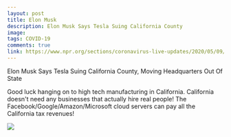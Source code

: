 ```yaml
---
layout: post
title: Elon Musk
description: Elon Musk Says Tesla Suing California County
image: 
tags: COVID-19
comments: true
link: https://www.npr.org/sections/coronavirus-live-updates/2020/05/09/853313775/elon-musk-says-tesla-suing-california-county-moving-headquarters-out-of-state
---
```

Elon Musk Says Tesla Suing California County, Moving Headquarters Out Of State

Good luck hanging on to high tech manufacturing in California. California doesn't need any businesses that actually hire real people! The Facebook/Google/Amazon/Microsoft cloud servers can pay all the California tax revenues!

![](https://lh3.googleusercontent.com/RzrYONyoYLLhQuYzoP5XG1HWaitwU1bLVOKwrQaF-_jWTasAcTNU-AtCRG1H3htIVOmUqi_p1njnHdtQUcw3aO170D0CWJmc3-ukBvzbVdfs4F03FA=w1280)
